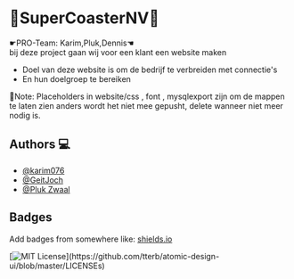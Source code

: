 
# 🏴SuperCoasterNV🏴

☛PRO-Team: Karim,Pluk,Dennis☚<br> 
bij deze project gaan wij voor een klant een website maken 
- Doel van deze website is om de bedrijf te verbreiden met connectie's 
- En hun doelgroep te bereiken

📄Note: Placeholders in website/css , font , mysqlexport zijn om de mappen te laten zien anders wordt het niet mee gepusht, delete wanneer niet meer nodig is.


## Authors 💻

- [@karim076](https://github.com/karim076)
- [@GeitJoch](https://github.com/GeitJoch)
- [@Pluk Zwaal](https://github.com/PlukZwaal)


## Badges

Add badges from somewhere like: [shields.io](https://shields.io/)

[![MIT License](https://img.shields.io/apm/l/atomic-design-ui.svg?)](https://github.com/tterb/atomic-design-ui/blob/master/LICENSEs)

